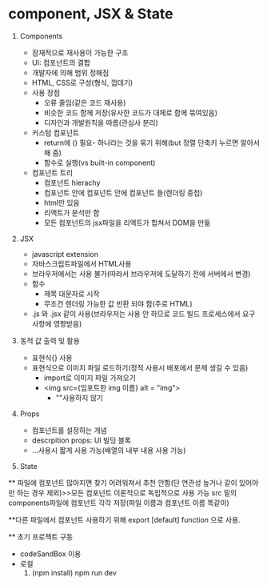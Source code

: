 # component, JSX & State
1. Components
    - 잠재적으로 재사용이 가능한 구조
    - UI: 컴포넌트의 결합 
    - 개발자에 의해 범위 정해짐
    - HTML, CSS로 구성(형식, 껍데기)
    - 사용 장점
        - 오류 줄임(같은 코드 재사용)
        - 비슷한 코드 함께 저장(유사한 코드가 대체로 함께 묶여있음)
        - 디자인과 개발원칙을 따름(관심사 분리)
    - 커스텀 컴포넌트
        - return에 () 필요- 하나라는 것을 묶기 위해(but 정렬 단축키 누르면 알아서 해 줌)
        - 함수로 실행(vs built-in component)
    - 컴포넌트 트리
        - 컴포넌트 hierachy
        - 컴포넌트 안에 컴포넌트 안에 컴포넌트 들(렌더링 중첩)
        - html만 있음
        - 리액트가 분석만 함
        - 모든 컴포넌트의 jsx파일을 리액트가 합쳐서 DOM을 만듦
2. JSX
    - javascript extension
    - 자바스크립트파일에서 HTML사용
    - 브라우저에서는 사용 불가(따라서 브라우저에 도달하기 전에 서버에서 변경)
    - 함수
        - 제목 대문자로 시작
        - 무조건 렌더링 가능한 값 반환 되야 함(주로 HTML)
    - .js 와 .jsx 같이 사용(브라우저는 사용 안 하므로 코드 빌드 프로세스에서 요구사항에 영향받음)

3. 동적 값 출력 및 활용
    - 표현식{} 사용
    - 표현식으로 이미지 파일 로드하기(정적 사용시 배포에서 문제 생길 수 있음)
        - import로 이미지 파일 가져오기
        - <img src={임포트한 img 이름} alt = "img">
            - ""사용하지 않기

4. Props
    - 컴포넌트를 설정하는 개념
    - descrpition props: UI 빌딩 블록
    - ...사용시 짧게 사용 가능(배열의 내부 내용 사용 가능)

5. State


** 파일에 컴포넌트 많아지면 찾기 어려워져서 추천 안함(단 연관성 높거나 같이 있어야만 하는 경우 제외)>>모든 컴포넌트 이론적으로 독립적으로 사용 가능
src 밑의 components파일에 컴포넌트 각각 저장(파일 이름과 컴포넌트 이름 똑같이)

**다른 파일에서 컴포넌트 사용하기 위해 export [default] function 으로 사용. 

**
초기 프로젝트 구동
- codeSandBox 이용
- 로컬
    1. (npm install) npm run dev